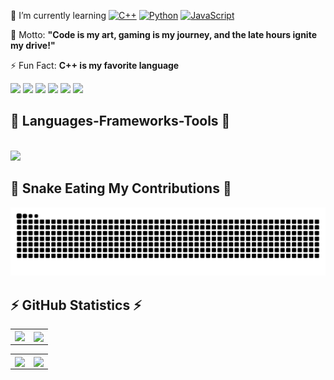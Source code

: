 <div align="left">

🌱 I’m currently learning
<a href="https://github.com/Arganata-on/learn-cpp"><img src="https://img.shields.io/badge/C++-%2300599C.svg?logo=c%2B%2B&logoColor=white" alt="C++" /></a>
<a href="https://github.com/Arganata-on/learn-python"><img src="https://img.shields.io/badge/Python-3776AB?logo=python&logoColor=fff" alt="Python" /></a>
<a href="https://github.com/Arganata-on/learn-javascript"><img src="https://img.shields.io/badge/JavaScript-F7DF1E?logo=javascript&logoColor=000" alt="JavaScript" /></a>

💬 Motto: **"Code is my art, gaming is my journey, and the late hours ignite my drive!"**

⚡ Fun Fact: **C++ is my favorite language**

<a href="https://discordapp.com/users/1134220267535745065" ><img src="https://img.shields.io/badge/Discord-%235865F2.svg?&logo=discord&logoColor=white" /></a>
<a href="https://www.facebook.com/satania.kejedot.54/" ><img src="https://img.shields.io/badge/Facebook-%231877F2.svg?logo=Facebook&logoColor=white" /></a>
<a href="mailto:arganata.on@gmail.com">
<img src="https://img.shields.io/badge/Gmail-D14836?logo=gmail&logoColor=white" /></a>
<a href="https://www.instagram.com/arganata.on/" ><img src="https://img.shields.io/badge/Instagram-%23E4405F.svg?logo=Instagram&logoColor=white" /></a>
<a href="https://wa.me/6289696898001?text=Bang" ><img src="https://img.shields.io/badge/WhatsApp-25D366?logo=whatsapp&logoColor=white" /></a>
<a href="https://www.youtube.com/@Arganata.YouTube" ><img src="https://img.shields.io/badge/YouTube-%23FF0000.svg?logo=YouTube&logoColor=white" /></a>

<h2 align="left">🚀 Languages-Frameworks-Tools 🚀</h2>
<br/>
<img src="https://skillicons.dev/icons?i=cpp,css,discord,git,github,html,js,pycharm,py,stackoverflow,vscode,visualstudio" />

<h2>🐍 Snake Eating My Contributions 🐍</h2>
<img src="https://raw.githubusercontent.com/Arganata-on/Arganata-on/output/github-contribution-grid-snake-dark.svg" />

<h2>⚡ GitHub Statistics ⚡</h2>
<table>
	<tr>
		<td align="left" style="padding=0;width=50%;">
			<img align="left" style="padding=0;" src="https://github-readme-stats-eight-theta.vercel.app/api?username=Arganata-on&show_icons=true&include_all_commits=true&count_private=true&bg_color=1c1c1c&hide_border=true&text_color=ffffff&title_color=c3002f&icon_color=c3002f&hide_title=true" />
		</td>
		<td align="left" style="padding=0;width=50%;">
			<img align="center" style="padding=0;" src="https://github-readme-stats.quantumlytangled.vercel.app/api/top-langs/?username=Arganata-on&layout=compact&bg_color=1c1c1c&hide_border=true&text_color=ffffff&title_color=c3002f&icon_color=c3002f&hide_title=true&count_private=true" />
		</td>
  </tr>
  </table>
  
  <table>
  <tr>
    <td align="left" style="padding=0;width=50%;">
			<img align="center" style="padding=0;" src="https://github-readme-stats.vercel.app/api/wakatime?username=Arganata&layout=compact&bg_color=1c1c1c&hide_border=true&text_color=ffffff&title_color=c3002f&icon_color=c3002f&hide_title=true&count_private=true" />
		</td>
    <td align="left" style="padding=0;width=50%;">
			<img align="center" style="padding=0;" src="https://github-readme-stats.vercel.app/api/pin/?username=anuraghazra&repo=github-readme-stats&layout=compact&bg_color=1c1c1c&hide_border=true&text_color=ffffff&title_color=c3002f&icon_color=c3002f&hide_title=true&count_private=true)](https://github.com/anuraghazra/github-readme-stats" />
		</td>
  </tr>
</table>

</div>
